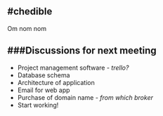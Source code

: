 #chedible
---------
Om nom nom

###Discussions for next meeting
-------------------------------
* Project management software - *trello?*
* Database schema
* Architecture of application
* Email for web app
* Purchase of domain name - *from which broker*
* Start working!

